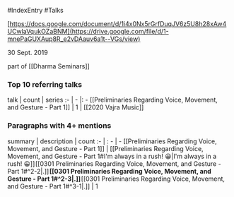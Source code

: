 #IndexEntry #Talks

[https://docs.google.com/document/d/1i4x0Nx5rGrfDuqJV6z5U8h28xAw4UCwlaVqukOZaBNM](https://drive.google.com/file/d/1-mnePaGUXAup8R_e2vDAauv6a1t--VGs/view)

30 Sept. 2019

part of [[Dharma Seminars]]

### Top 10 referring talks
talk | count | series
:- | - |: -
[[Preliminaries Regarding Voice, Movement, and Gesture - Part 1]] | 1 | [[2020 Vajra Music]]

### Paragraphs with 4+ mentions
summary | description | count
:- | : - | -
[[Preliminaries Regarding Voice, Movement, and Gesture - Part 1]] | [[Preliminaries Regarding Voice, Movement, and Gesture - Part 1#I'm always in a rush! 😀\|I'm always in a rush! 😀]] [[0301 Preliminaries Regarding Voice, Movement, and Gesture - Part 1#^2-2\|.]] **[[0301 Preliminaries Regarding Voice, Movement, and Gesture - Part 1#^2-3\|.]]** [[0301 Preliminaries Regarding Voice, Movement, and Gesture - Part 1#^3-1\|.]] | 1

